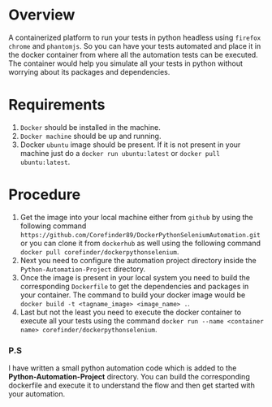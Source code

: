 # Overview
A containerized platform to run your tests in python headless using `firefox` `chrome` and `phantomjs`. So you can have your tests automated and place it in the docker container from where all the automation tests can be executed. The container would help you simulate all your tests in python without worrying about its packages and dependencies.<br>

# Requirements
1. `Docker` should be installed in the machine.<br>
2. `Docker machine` should be up and running.<br>
3. Docker `ubuntu` image should be present. If it is not present in your machine just do a `docker run ubuntu:latest` or `docker pull ubuntu:latest`.<br>

# Procedure
1. Get the image into your local machine either from `github` by using the following command `https://github.com/Corefinder89/DockerPythonSeleniumAutomation.git` or you can clone it from `dockerhub` as well using the following command `docker pull corefinder/dockerpythonselenium`.<br>
2. Next you need to configure the automation project directory inside the `Python-Automation-Project` directory.<br>
2. Once the image is present in your local system you need to build the corresponding `Dockerfile` to get the dependencies and packages in your container. The command to build your docker image would be `docker build -t <tagname_image> <image_name> .`.<br>
3. Last but not the least you need to execute the docker container to execute all your tests using the command `docker run --name <container name> corefinder/dockerpythonselenium`.<br>

<h3>P.S</h3>
I have written a small python automation code which is added to the <b>Python-Automation-Project</b> directory. You can build the corresponding dockerfile and execute it to understand the flow and then get started with your automation.

